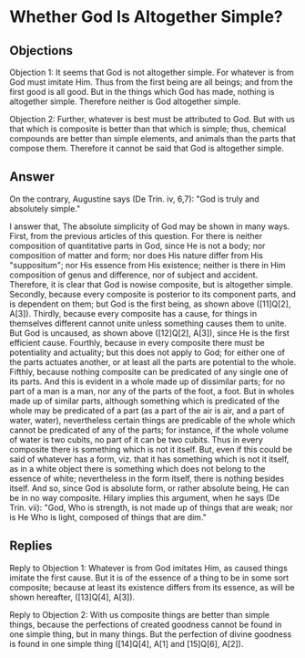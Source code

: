 # Whether God Is Altogether Simple?

## Objections

Objection 1: It seems that God is not altogether simple. For whatever is from God must imitate Him. Thus from the first being are all beings; and from the first good is all good. But in the things which God has made, nothing is altogether simple. Therefore neither is God altogether simple.

Objection 2: Further, whatever is best must be attributed to God. But with us that which is composite is better than that which is simple; thus, chemical compounds are better than simple elements, and animals than the parts that compose them. Therefore it cannot be said that God is altogether simple.

## Answer

On the contrary, Augustine says (De Trin. iv, 6,7): "God is truly and absolutely simple."

I answer that, The absolute simplicity of God may be shown in many ways. First, from the previous articles of this question. For there is neither composition of quantitative parts in God, since He is not a body; nor composition of matter and form; nor does His nature differ from His "suppositum"; nor His essence from His existence; neither is there in Him composition of genus and difference, nor of subject and accident. Therefore, it is clear that God is nowise composite, but is altogether simple. Secondly, because every composite is posterior to its component parts, and is dependent on them; but God is the first being, as shown above ([11]Q[2], A[3]). Thirdly, because every composite has a cause, for things in themselves different cannot unite unless something causes them to unite. But God is uncaused, as shown above ([12]Q[2], A[3]), since He is the first efficient cause. Fourthly, because in every composite there must be potentiality and actuality; but this does not apply to God; for either one of the parts actuates another, or at least all the parts are potential to the whole. Fifthly, because nothing composite can be predicated of any single one of its parts. And this is evident in a whole made up of dissimilar parts; for no part of a man is a man, nor any of the parts of the foot, a foot. But in wholes made up of similar parts, although something which is predicated of the whole may be predicated of a part (as a part of the air is air, and a part of water, water), nevertheless certain things are predicable of the whole which cannot be predicated of any of the parts; for instance, if the whole volume of water is two cubits, no part of it can be two cubits. Thus in every composite there is something which is not it itself. But, even if this could be said of whatever has a form, viz. that it has something which is not it itself, as in a white object there is something which does not belong to the essence of white; nevertheless in the form itself, there is nothing besides itself. And so, since God is absolute form, or rather absolute being, He can be in no way composite. Hilary implies this argument, when he says (De Trin. vii): "God, Who is strength, is not made up of things that are weak; nor is He Who is light, composed of things that are dim."

## Replies

Reply to Objection 1: Whatever is from God imitates Him, as caused things imitate the first cause. But it is of the essence of a thing to be in some sort composite; because at least its existence differs from its essence, as will be shown hereafter, ([13]Q[4], A[3]).

Reply to Objection 2: With us composite things are better than simple things, because the perfections of created goodness cannot be found in one simple thing, but in many things. But the perfection of divine goodness is found in one simple thing ([14]Q[4], A[1] and [15]Q[6], A[2]).